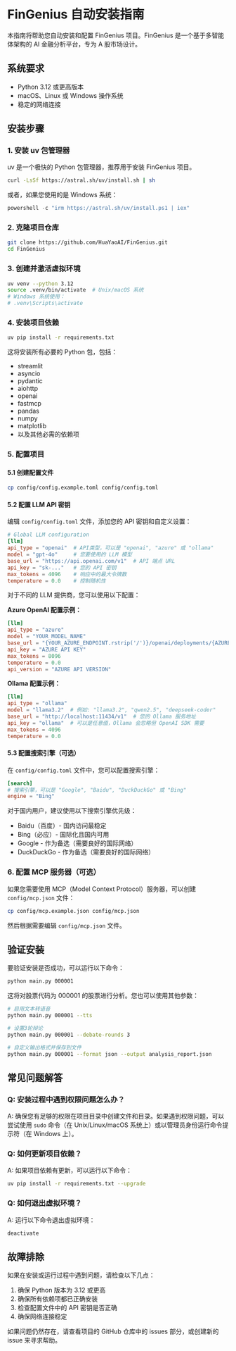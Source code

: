 # FinGenius 自动安装指南

本指南将帮助您自动安装和配置 FinGenius 项目。FinGenius 是一个基于多智能体架构的 AI 金融分析平台，专为 A 股市场设计。

## 系统要求

- Python 3.12 或更高版本
- macOS、Linux 或 Windows 操作系统
- 稳定的网络连接

## 安装步骤

### 1. 安装 uv 包管理器

uv 是一个极快的 Python 包管理器，推荐用于安装 FinGenius 项目。

```bash
curl -LsSf https://astral.sh/uv/install.sh | sh
```

或者，如果您使用的是 Windows 系统：

```powershell
powershell -c "irm https://astral.sh/uv/install.ps1 | iex"
```

### 2. 克隆项目仓库

```bash
git clone https://github.com/HuaYaoAI/FinGenius.git
cd FinGenius
```

### 3. 创建并激活虚拟环境

```bash
uv venv --python 3.12
source .venv/bin/activate  # Unix/macOS 系统
# Windows 系统使用：
# .venv\Scripts\activate
```

### 4. 安装项目依赖

```bash
uv pip install -r requirements.txt
```

这将安装所有必要的 Python 包，包括：
- streamlit
- asyncio
- pydantic
- aiohttp
- openai
- fastmcp
- pandas
- numpy
- matplotlib
- 以及其他必需的依赖项

### 5. 配置项目

#### 5.1 创建配置文件

```bash
cp config/config.example.toml config/config.toml
```

#### 5.2 配置 LLM API 密钥

编辑 `config/config.toml` 文件，添加您的 API 密钥和自定义设置：

```toml
# Global LLM configuration
[llm]
api_type = "openai"  # API类型，可以是 "openai", "azure" 或 "ollama"
model = "gpt-4o"     # 您要使用的 LLM 模型
base_url = "https://api.openai.com/v1"  # API 端点 URL
api_key = "sk-..."   # 您的 API 密钥
max_tokens = 4096    # 响应中的最大令牌数
temperature = 0.0    # 控制随机性
```

对于不同的 LLM 提供商，您可以使用以下配置：

**Azure OpenAI 配置示例：**
```toml
[llm]
api_type = "azure"
model = "YOUR_MODEL_NAME"
base_url = "{YOUR_AZURE_ENDPOINT.rstrip('/')}/openai/deployments/{AZURE_DEPOLYMENT_ID}"
api_key = "AZURE API KEY"
max_tokens = 8096
temperature = 0.0
api_version = "AZURE API VERSION"
```

**Ollama 配置示例：**
```toml
[llm]
api_type = "ollama"
model = "llama3.2"  # 例如: "llama3.2", "qwen2.5", "deepseek-coder"
base_url = "http://localhost:11434/v1"  # 您的 Ollama 服务地址
api_key = "ollama"  # 可以是任意值，Ollama 会忽略但 OpenAI SDK 需要
max_tokens = 4096
temperature = 0.0
```

#### 5.3 配置搜索引擎（可选）

在 `config/config.toml` 文件中，您可以配置搜索引擎：

```toml
[search]
# 搜索引擎，可以是 "Google", "Baidu", "DuckDuckGo" 或 "Bing"
engine = "Bing"
```

对于国内用户，建议使用以下搜索引擎优先级：
- Baidu（百度）- 国内访问最稳定
- Bing（必应）- 国际化且国内可用
- Google - 作为备选（需要良好的国际网络）
- DuckDuckGo - 作为备选（需要良好的国际网络）

### 6. 配置 MCP 服务器（可选）

如果您需要使用 MCP（Model Context Protocol）服务器，可以创建 `config/mcp.json` 文件：

```bash
cp config/mcp.example.json config/mcp.json
```

然后根据需要编辑 `config/mcp.json` 文件。

## 验证安装

要验证安装是否成功，可以运行以下命令：

```bash
python main.py 000001
```

这将对股票代码为 000001 的股票进行分析。您也可以使用其他参数：

```bash
# 启用文本转语音
python main.py 000001 --tts

# 设置3轮辩论
python main.py 000001 --debate-rounds 3

# 自定义输出格式并保存到文件
python main.py 000001 --format json --output analysis_report.json
```

## 常见问题解答

### Q: 安装过程中遇到权限问题怎么办？

A: 确保您有足够的权限在项目目录中创建文件和目录。如果遇到权限问题，可以尝试使用 `sudo` 命令（在 Unix/Linux/macOS 系统上）或以管理员身份运行命令提示符（在 Windows 上）。

### Q: 如何更新项目依赖？

A: 如果项目依赖有更新，可以运行以下命令：

```bash
uv pip install -r requirements.txt --upgrade
```

### Q: 如何退出虚拟环境？

A: 运行以下命令退出虚拟环境：

```bash
deactivate
```

## 故障排除

如果在安装或运行过程中遇到问题，请检查以下几点：

1. 确保 Python 版本为 3.12 或更高
2. 确保所有依赖项都已正确安装
3. 检查配置文件中的 API 密钥是否正确
4. 确保网络连接稳定

如果问题仍然存在，请查看项目的 GitHub 仓库中的 issues 部分，或创建新的 issue 来寻求帮助。